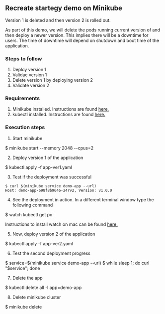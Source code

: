 ## Recreate startegy demo on Minikube

Version 1 is deleted and then version 2 is rolled out.

As part of this demo, we will delete the pods running current version of and then deploy a newer version. This implies there will be a downtime for users. The time of downtime will depend on shutdown and boot time of the application.

### Steps to follow

1. Deploy version 1
1. Validae version 1
2. Delete version 1 by deploying version 2
3. Validate version 2

### Requirements

1. Minikube installed. Instructions are found [here.](https://minikube.sigs.k8s.io/docs/start/)
2. kubectl installed. Instructions are found [here.](https://kubernetes.io/docs/tasks/tools/install-kubectl/)

### Execution steps

1. Start minikube

$ minikube start --memory 2048 --cpus=2

2. Deploy version 1 of the application

$ kubectl apply -f app-ver1.yaml

3. Test if the deployment was successful
```
$ curl $(minikube service demo-app --url)
Host: demo-app-698f8b9646-24rv2, Version: v1.0.0
```

4. See the deployment in action. In a different terminal window type the following command

$ watch kubectl get po

Instructions to install watch on mac can be found [here.](https://osxdaily.com/2010/08/22/install-watch-command-on-os-x/)

5. Now, deploy version 2 of the application

$ kubectl apply -f app-ver2.yaml

6. Test the second deployment progress

$ service=$(minikube service demo-app --url)
$ while sleep 1; do curl "$service"; done

7. Delete the app

$ kubectl delete all -l app=demo-app

8. Delete minikube cluster

$ minikube delete
